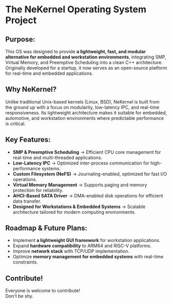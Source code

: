 # The NeKernel Operating System Project

## Purpose:

This OS was designed to provide **a lightweight, fast, and modular alternative for embedded and workstation environments**, integrating SMP, Virtual Memory, and Preemptive Scheduling into a clean C++ architecture. 
Originally developed for a startup, it now serves as an open-source platform for real-time and embedded applications.

## Why NeKernel?
Unlike traditional Unix-based kernels (Linux, BSD), NeKernel is built from the ground up 
with a focus on modularity, low-latency IPC, and real-time responsiveness. 
Its lightweight architecture makes it suitable for embedded, automotive, and workstation environments where predictable performance is critical.

## Key Features:

- **SMP & Preemptive Scheduling** → Efficient CPU core management for real-time and multi-threaded applications.
- **Low-Latency IPC** → Optimized inter-process communication for high-performance systems.
- **Custom Filesystem (NeFS)** → Journaling-enabled, optimized for fast I/O operations.
- **Virtual Memory Management** → Supports paging and memory protection for reliability.
- **AHCI-Based SATA Driver** → DMA-enabled disk operations for efficient data transfer.
- **Designed for Workstations & Embedded Systems** → Scalable architecture tailored for modern computing environments.

## Roadmap & Future Plans:

- Implement **a lightweight GUI framework** for workstation applications.
- Expand **hardware compatibility** to ARM64 and RISC-V platforms.
- Improve **network stack** with TCP/UDP implementation.
- Optimize **memory management for embedded systems** with real-time constraints.

## Contribute!

Everyone is welcome to contribute! 
<br/>
Don't be shy.
